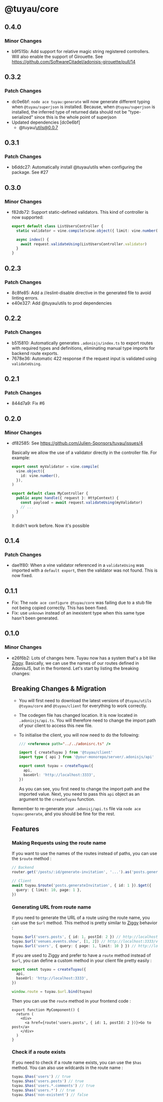 # @tuyau/core

## 0.4.0

### Minor Changes

- b9f515b: Add support for relative magic string registered controllers. Will also enable the support of Girouette. See https://github.com/SoftwareCitadel/adonisjs-girouette/pull/14

## 0.3.2

### Patch Changes

- dc0e6bf: `node ace tuyau:generate` will now generate different typing when `@tuyau/superjson` is installed. Because, when `@tuyau/superjson` is installed, the inferred type of returned data should not be "type-serialized" since this is the whole point of superjson
- Updated dependencies [dc0e6bf]
  - @tuyau/utils@0.0.7

## 0.3.1

### Patch Changes

- b6ddc27: Automatically install @tuyau/utils when configuring the package. See #27

## 0.3.0

### Minor Changes

- f82db72: Support static-defined validators. This kind of controller is now supported:

  ```ts
  export default class ListUsersController {
    static validator = vine.compile(vine.object({ limit: vine.number() }))

    async index() {
      await request.validateUsing(ListUsersController.validator)
    }
  }
  ```

## 0.2.3

### Patch Changes

- 8c8fe85: Add a //eslint-disable directive in the generated file to avoid linting errors.
- e40e327: Add @tuyau/utils to prod dependencies

## 0.2.2

### Patch Changes

- b515810: Automatically generates `.adonisjs/index.ts` to export routes with required types and definitions, eliminating manual type imports for backend route exports.
- 7678e36: Automatic 422 response if the request input is validated using `validateUsing`.

## 0.2.1

### Patch Changes

- 844d7a9: Fix #6

## 0.2.0

### Minor Changes

- df82585: See https://github.com/Julien-Sponsors/tuyau/issues/4

  Basically we allow the use of a validator directly in the controller file. For example:

  ```ts
  export const myValidator = vine.compile(
    vine.object({
      id: vine.number(),
    }),
  )

  export default class MyController {
    public async handle({ request }: HttpContext) {
      const payload = await request.validateUsing(myValidator)
      // ...
    }
  }
  ```

  It didn't work before. Now it's possible

## 0.1.4

### Patch Changes

- dae1f80: When a vine validator referenced in a `validateUsing` was imported with a `default export`, then the validator was not found. This is now fixed.

## 0.1.1

- Fix: The `node ace configure @tuyau/core` was failing due to a stub file not being copied correctly. This has been fixed.
- Fix: use `unknown` instead of an inexistent type when this same type hasn't been generated.

## 0.1.0

### Minor Changes

- e26f6b2: Lots of changes here. Tuyau now has a system that's a bit like [Ziggy](https://github.com/tighten/ziggy). Basically, we can use the names of our routes defined in AdonisJS, but in the frontend. Let's start by listing the breaking changes:

  ## Breaking Changes & Migration

  - You will first need to download the latest versions of `@tuyau/utils` `@tuyau/core` and `@tuyau/client` for everything to work correctly.
  - The codegen file has changed location. It is now located in `.adonisjs/api.ts`. You will therefore need to change the import path of your client to access this new file.
  - To initialise the client, you will now need to do the following:

    ```ts
    /// <reference path="../../adonisrc.ts" />

    import { createTuyau } from '@tuyau/client'
    import type { api } from '@your-monorepo/server/.adonisjs/api'

    export const tuyau = createTuyau({
      api,
      baseUrl: 'http://localhost:3333',
    })
    ```

    As you can see, you first need to change the import path and the imported value. Next, you need to pass this `api` object as an argument to the `createTuyau` function.

  Remember to re-generate your `.adonisj/api.ts` file via `node ace tuyau:generate`, and you should be fine for the rest.

  ## Features

  ### Making Requests using the route name

  If you want to use the names of the routes instead of paths, you can use the `$route` method :

  ```ts
  // Backend
  router.get('/posts/:id/generate-invitation', '...').as('posts.generateInvitation')

  // Client
  await tuyau.$route('posts.generateInvitation', { id: 1 }).$get({
    query: { limit: 10, page: 1 },
  })
  ```

  ### Generating URL from route name

  If you need to generate the URL of a route using the route name, you can use the `$url` method. This method is pretty similar to [Ziggy](https://github.com/tighten/ziggy) behavior :

  ```ts
  tuyau.$url('users.posts', { id: 1, postId: 2 }) // http://localhost:3333/users/1/posts/2
  tuyau.$url('venues.events.show', [1, 2]) // http://localhost:3333/venues/1/events/2
  tuyau.$url('users', { query: { page: 1, limit: 10 } }) // http://localhost:3333/users?page=1&limit=10
  ```

  If you are used to Ziggy and prefer to have a `route` method instead of `$url`, you can define a custom method in your client file pretty easily :

  ```ts
  export const tuyau = createTuyau({
    api,
    baseUrl: 'http://localhost:3333',
  })

  window.route = tuyau.$url.bind(tuyau)
  ```

  Then you can use the `route` method in your frontend code :

  ```tsx
  export function MyComponent() {
    return (
      <div>
        <a href={route('users.posts', { id: 1, postId: 2 })}>Go to post</a>
      </div>
    )
  }
  ```

  ### Check if a route exists

  If you need to check if a route name exists, you can use the `$has` method. You can also use wildcards in the route name :

  ```ts
  tuyau.$has('users') // true
  tuyau.$has('users.posts') // true
  tuyau.$has('users.*.comments') // true
  tuyau.$has('users.*') // true
  tuyau.$has('non-existent') // false
  ```
